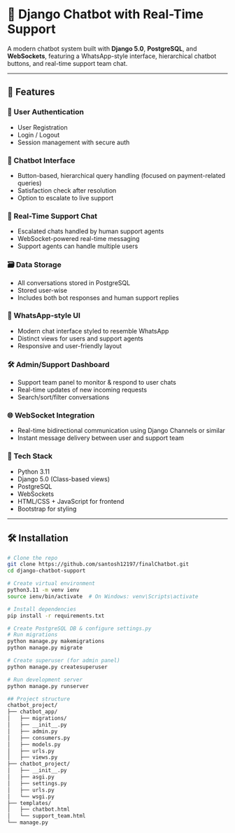 # 💬 Django Chatbot with Real-Time Support

A modern chatbot system built with **Django 5.0**, **PostgreSQL**, and **WebSockets**, featuring a WhatsApp-style interface, hierarchical chatbot buttons, and real-time support team chat.

---

## 🚀 Features

### 🔐 User Authentication
- User Registration
- Login / Logout
- Session management with secure auth

### 🤖 Chatbot Interface
- Button-based, hierarchical query handling (focused on payment-related queries)
- Satisfaction check after resolution
- Option to escalate to live support

### 👥 Real-Time Support Chat
- Escalated chats handled by human support agents
- WebSocket-powered real-time messaging
- Support agents can handle multiple users

### 🗃️ Data Storage
- All conversations stored in PostgreSQL
- Stored user-wise
- Includes both bot responses and human support replies

### 💬 WhatsApp-style UI
- Modern chat interface styled to resemble WhatsApp
- Distinct views for users and support agents
- Responsive and user-friendly layout

### 🛠️ Admin/Support Dashboard
- Support team panel to monitor & respond to user chats
- Real-time updates of new incoming requests
- Search/sort/filter conversations

### 🌐 WebSocket Integration
- Real-time bidirectional communication using Django Channels or similar
- Instant message delivery between user and support team

### 🧱 Tech Stack
- Python 3.11
- Django 5.0 (Class-based views)
- PostgreSQL
- WebSockets
- HTML/CSS + JavaScript for frontend
- Bootstrap for styling

---

## 🛠️ Installation

```bash
# Clone the repo
git clone https://github.com/santosh12197/finalChatbot.git
cd django-chatbot-support

# Create virtual environment
python3.11 -m venv ienv
source ienv/bin/activate  # On Windows: venv\Scripts\activate

# Install dependencies
pip install -r requirements.txt

# Create PostgreSQL DB & configure settings.py
# Run migrations
python manage.py makemigrations
python manage.py migrate

# Create superuser (for admin panel)
python manage.py createsuperuser

# Run development server
python manage.py runserver

## Project structure
chatbot_project/
├── chatbot_app/
│   ├── migrations/
│   ├── __init__.py
│   ├── admin.py
│   ├── consumers.py
│   ├── models.py
│   ├── urls.py
│   ├── views.py
├── chatbot_project/
│   ├── __init__.py
│   ├── asgi.py
│   ├── settings.py
│   ├── urls.py
│   └── wsgi.py
├── templates/
│   ├── chatbot.html
│   └── support_team.html
└── manage.py
